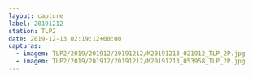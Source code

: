 ```yaml
---
layout: capture
label: 20191212
station: TLP2
date: 2019-12-13 02:19:12+00:00
capturas:
  - imagem: TLP2/2019/201912/20191212/M20191213_021912_TLP_2P.jpg
  - imagem: TLP2/2019/201912/20191212/M20191213_053958_TLP_2P.jpg
---
```

